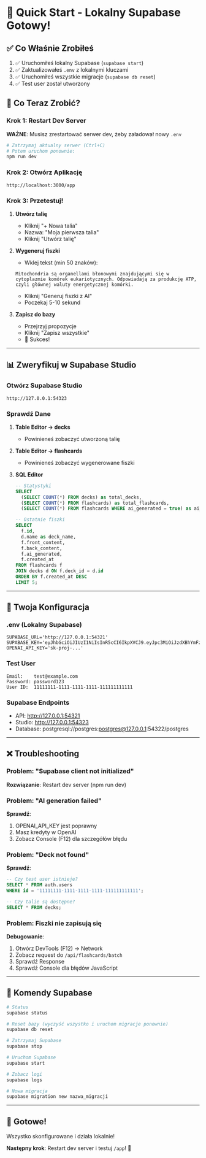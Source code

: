 # 🚀 Quick Start - Lokalny Supabase Gotowy!

## ✅ Co Właśnie Zrobiłeś

1. ✅ Uruchomiłeś lokalny Supabase (`supabase start`)
2. ✅ Zaktualizowałeś `.env` z lokalnymi kluczami
3. ✅ Uruchomiłeś wszystkie migracje (`supabase db reset`)
4. ✅ Test user został utworzony

## 🎯 Co Teraz Zrobić?

### Krok 1: Restart Dev Server

**WAŻNE**: Musisz zrestartować serwer dev, żeby załadował nowy `.env`

```bash
# Zatrzymaj aktualny serwer (Ctrl+C)
# Potem uruchom ponownie:
npm run dev
```

### Krok 2: Otwórz Aplikację

```
http://localhost:3000/app
```

### Krok 3: Przetestuj!

1. **Utwórz talię**
   - Kliknij "+ Nowa talia"
   - Nazwa: "Moja pierwsza talia"
   - Kliknij "Utwórz talię"

2. **Wygeneruj fiszki**
   - Wklej tekst (min 50 znaków):
   ```
   Mitochondria są organellami błonowymi znajdującymi się w cytoplazmie komórek eukariotycznych. Odpowiadają za produkcję ATP, czyli głównej waluty energetycznej komórki.
   ```
   - Kliknij "Generuj fiszki z AI"
   - Poczekaj 5-10 sekund

3. **Zapisz do bazy**
   - Przejrzyj propozycje
   - Kliknij "Zapisz wszystkie"
   - 🎉 Sukces!

---

## 📊 Zweryfikuj w Supabase Studio

### Otwórz Supabase Studio

```
http://127.0.0.1:54323
```

### Sprawdź Dane

1. **Table Editor → decks**
   - Powinieneś zobaczyć utworzoną talię

2. **Table Editor → flashcards**
   - Powinieneś zobaczyć wygenerowane fiszki

3. **SQL Editor**
   ```sql
   -- Statystyki
   SELECT 
     (SELECT COUNT(*) FROM decks) as total_decks,
     (SELECT COUNT(*) FROM flashcards) as total_flashcards,
     (SELECT COUNT(*) FROM flashcards WHERE ai_generated = true) as ai_flashcards;
   
   -- Ostatnie fiszki
   SELECT 
     f.id,
     d.name as deck_name,
     f.front_content,
     f.back_content,
     f.ai_generated,
     f.created_at
   FROM flashcards f
   JOIN decks d ON f.deck_id = d.id
   ORDER BY f.created_at DESC
   LIMIT 5;
   ```

---

## 🔧 Twoja Konfiguracja

### .env (Lokalny Supabase)
```env
SUPABASE_URL='http://127.0.0.1:54321'
SUPABASE_KEY='eyJhbGciOiJIUzI1NiIsInR5cCI6IkpXVCJ9.eyJpc3MiOiJzdXBhYmFzZS1kZW1vIiwicm9sZSI6ImFub24iLCJleHAiOjE5ODM4MTI5OTZ9.CRXP1A7WOeoJeXxjNni43kdQwgnWNReilDMblYTn_I0'
OPENAI_API_KEY='sk-proj-...'
```

### Test User
```
Email:    test@example.com
Password: password123
User ID:  11111111-1111-1111-1111-111111111111
```

### Supabase Endpoints
- API: http://127.0.0.1:54321
- Studio: http://127.0.0.1:54323
- Database: postgresql://postgres:postgres@127.0.0.1:54322/postgres

---

## ❌ Troubleshooting

### Problem: "Supabase client not initialized"

**Rozwiązanie**: Restart dev server (npm run dev)

### Problem: "AI generation failed"

**Sprawdź**:
1. OPENAI_API_KEY jest poprawny
2. Masz kredyty w OpenAI
3. Zobacz Console (F12) dla szczegółów błędu

### Problem: "Deck not found"

**Sprawdź**:
```sql
-- Czy test user istnieje?
SELECT * FROM auth.users 
WHERE id = '11111111-1111-1111-1111-111111111111';

-- Czy talie są dostępne?
SELECT * FROM decks;
```

### Problem: Fiszki nie zapisują się

**Debugowanie**:
1. Otwórz DevTools (F12) → Network
2. Zobacz request do `/api/flashcards/batch`
3. Sprawdź Response
4. Sprawdź Console dla błędów JavaScript

---

## 📝 Komendy Supabase

```bash
# Status
supabase status

# Reset bazy (wyczyść wszystko i uruchom migracje ponownie)
supabase db reset

# Zatrzymaj Supabase
supabase stop

# Uruchom Supabase
supabase start

# Zobacz logi
supabase logs

# Nowa migracja
supabase migration new nazwa_migracji
```

---

## 🎉 Gotowe!

Wszystko skonfigurowane i działa lokalnie!

**Następny krok**: Restart dev server i testuj `/app`! 🚀


